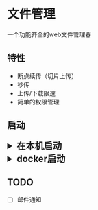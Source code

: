 # 文件管理
一个功能齐全的web文件管理器

## 特性
* 断点续传（切片上传）
* 秒传
* 上传/下载限速
* 简单的权限管理

## 启动

<details>
  <summary style="font-size: 1.5em; font-weight: 700;">在本机启动</summary>

#### 1.填写环境变量
```bash
cp .env.dist .env
vim .env
```

#### 2.安装依赖
  ```bash
  npm ci
  ```

#### 3.构建代码
```bash
npm run build
```

#### 4.执行初始化脚本
```bash
node scripts/init.js
```

#### 5.启动服务
```bash
npm run start:prod
  ```
</details>

<details>
  <summary style="font-size: 1.5em; font-weight: 700;">docker启动</summary>


#### 环境变量
| 环境变量      | 是否必选 |
|-----------|-|
| COOKIE_SECRET      | 必选 | 

#### 文件目录
| 简介         | path             | 默认值               |
|------------|------------------|-------------------|
| 上传文件的存放目录  | UPLOAD_FILE_DIR  | /data/files       |
| 上传文件的切片的存放目录 | UPLOAD_CHUNK_DIR | /data/chunks      |
| sqlite的数据文件存放目录 | DATABASE_DIR     | /data/db          |
| 日志文件       | LOG_PATH         | /data/log/log.txt |

### 1.复制配置信息，并更改
```bash
cp docker-compose.dist.yml docker-compose.yml
```

### 2.启动
```bash
docker-compose up -d
```

</details>

## TODO
-[ ] 邮件通知
